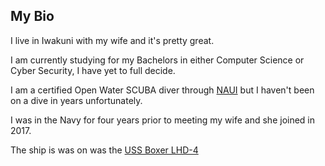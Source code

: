## My Bio

I live in Iwakuni with my wife and it's pretty great.

I am currently studying for my Bachelors in either Computer Science or Cyber Security, I have yet to full decide.

I am a certified Open Water SCUBA diver through [NAUI](https://www.naui.org/) but I haven't been on a dive in years unfortunately.

I was in the Navy for four years prior to meeting my wife and she joined in 2017. 

The ship is was on was the [USS Boxer LHD-4](https://en.wikipedia.org/wiki/USS_Boxer_(LHD-4)) 



